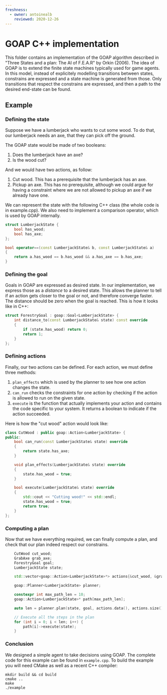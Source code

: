 ```yaml
---
freshness:
  - owner: antoinealb
    reviewed: 2020-12-26
---
```


# GOAP C++ implementation

This folder contains an implementation of the GOAP algorithm described in "Three States and a plan: The AI of F.E.A.R" by Orkin (2006).
The idea of GOAP is to extend the finite state machines typically used for game agents.
In this model, instead of explicitely modelling transitions between states, constrains are expressed and a state machine is generated from those.
Only transitions that respect the constrains are expressed, and then a path to the desired end-state can be found.

## Example

### Defining the state

Suppose we have a lumberjack who wants to cut some wood.
To do that, our lumberjack needs an axe, that they can pick off the ground.

The GOAP state would be made of two booleans:

1. Does the lumberjack have an axe?
1. Is the wood cut?

And we would have two actions, as follow:

1. Cut wood. This has a prerequisite that the lumberjack has an axe.
1. Pickup an axe. This has no prerequisite, although we could argue for having a constraint where we are not allowed to pickup an axe if we already have one.

We can represent the state with the following C++ class (the whole code is in example.cpp).
We also need to implement a comparison operator, which is used by GOAP internally.

```cpp
struct LumberjackState {
    bool has_wood;
    bool has_axe;
};

bool operator==(const LumberjackState& b, const LumberjackState& a)
{
    return a.has_wood == b.has_wood && a.has_axe == b.has_axe;
}
```

### Defining the goal

Goals in GOAP are expressed as desired state.
In our implementation, we express those as a *distance* to a desired state.
This allows the planner to tell if an action gets closer to the goal or not, and therefore converge faster.
The distance should be zero when the goal is reached.
This is how it looks like in C++:

```cpp
struct ForestryGoal : goap::Goal<LumberjackState> {
    int distance_to(const LumberjackState& state) const override
    {
        if (state.has_wood) return 0;
        return 1;
    }
};
```

### Defining actions

Finally, our two actions can be defined. For each action, we must define three methods:

1. `plan_effects` which is used by the planner to see how one action changes the state.
1. `can_run` checks the constraints for one action by checking if the action is allowed to run on the given state.
1. `execute` is the function that actually implements your action and contains the code specific to your system.
    It returns a boolean to indicate if the action succeeded.

Here is how the "cut wood" action would look like:

```cpp
class CutWood : public goap::Action<LumberjackState> {
public:
    bool can_run(const LumberjackState& state) override
    {
        return state.has_axe;
    }

    void plan_effects(LumberjackState& state) override
    {
        state.has_wood = true;
    }

    bool execute(LumberjackState& state) override
    {
        std::cout << "Cutting wood!" << std::endl;
        state.has_wood = true;
        return true;
    }
};
```

### Computing a plan

Now that we have everything required, we can finally compute a plan, and check that our plan indeed respect our constrains.

```cpp
    CutWood cut_wood;
    GrabAxe grab_axe;
    ForestryGoal goal;
    LumberjackState state;

    std::vector<goap::Action<LumberjackState>*> actions{&cut_wood, &grab_axe};

    goap::Planner<LumberjackState> planner;

    constexpr int max_path_len = 10;
    goap::Action<LumberjackState>* path[max_path_len];

    auto len = planner.plan(state, goal, actions.data(), actions.size(), path, max_path_len);

    // Execute all the steps in the plan
    for (int i = 0; i < len; i++) {
        path[i]->execute(state);
    }
```

### Conclusion

We designed a simple agent to take decisions using GOAP.
The complete code for this example can be found in `example.cpp`.
To build the example you will need CMake as well as a recent C++ compiler:

```
mkdir build && cd build
cmake ..
make
./example
```
